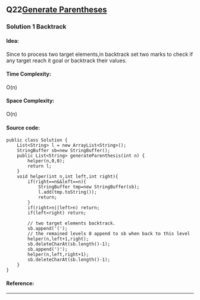 ## Q22[Generate Parentheses](https://leetcode.com/problems/generate-parentheses/) 

### Solution 1 Backtrack
#### Idea:
Since to process two target elements,in backtrack set two marks to check if any target reach it goal or backtrack
their values.
#### Time Complexity: 
O(n)
#### Space Complexity:
O(n)
#### Source code:
```
public class Solution {
    List<String> l = new ArrayList<String>();
    StringBuffer sb=new StringBuffer();
    public List<String> generateParenthesis(int n) {
        helper(n,0,0);
        return l;
    }
    void helper(int n,int left,int right){
        if(right==n&&left==n){
            StringBuffer tmp=new StringBuffer(sb);
            l.add(tmp.toString());
            return;
        } 
        if(right>n||left>n) return;
        if(left<right) return;
        
        // two target elements backtrack.
        sb.append('(');
        // the remained levels 0 append to sb when back to this level
        helper(n,left+1,right);
        sb.deleteCharAt(sb.length()-1);
        sb.append(')');
        helper(n,left,right+1);
        sb.deleteCharAt(sb.length()-1);
    }
}
```
#### Reference:

---

